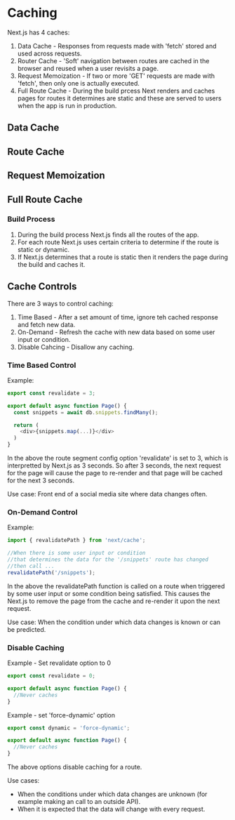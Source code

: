 # Caching

Next.js has 4 caches:

1. Data Cache - Responses from requests made with 'fetch' stored and used across requests.
2. Router Cache - 'Soft' navigation between routes are cached in the browser and reused when a user revisits a page.
3. Request Memoization - If two or more 'GET' requests are made with 'fetch', then only one is actually executed.
4. Full Route Cache - During the build prcess Next renders and caches pages for routes it determines are static and these are served to users when the app is run in production.

## Data Cache

## Route Cache

## Request Memoization

## Full Route Cache

### Build Process

1. During the build process Next.js finds all the routes of the app.
2. For each route Next.js uses certain criteria to determine if the route is static or dynamic.
3. If Next.js determines that a route is static then it renders the page during the build and caches it.

## Cache Controls

There are 3 ways to control caching:

1. Time Based - After a set amount of time, ignore teh cached response and fetch new data.
2. On-Demand - Refresh the cache with new data based on some user input or condition.
3. Disable Cahcing - Disallow any caching.

### Time Based Control

Example:

```typescript
export const revalidate = 3;

export default async function Page() {
  const snippets = await db.snippets.findMany();

  return (
    <div>{snippets.map(...)}</div>
  )
}
```

In the above the route segment config option 'revalidate' is set to 3, which is interpretted by Next.js as 3 seconds. So after 3 seconds, the next request for the page will cause the page to re-render and that page will be cached for the next 3 seconds.

Use case: Front end of a social media site where data changes often.

### On-Demand Control

Example:

```typescript
import { revalidatePath } from 'next/cache';

//When there is some user input or condition
//that determines the data for the '/snippets' route has changed
//then call ...
revalidatePath('/snippets');
```

In the above the revalidatePath function is called on a route when triggered by some user input or some condition being satisfied. This causes the Next.js to remove the page from the cache and re-render it upon the next request.

Use case: When the condition under which data changes is known or can be predicted.

### Disable Caching

Example - Set revalidate option to 0

```typescript
export const revalidate = 0;

export default async function Page() {
  //Never caches
}
```

Example - set 'force-dynamic' option

```typescript
export const dynamic = 'force-dynamic';

export default async function Page() {
  //Never caches
}
```

The above options disable caching for a route.

Use cases:

- When the conditions under which data changes are unknown (for example making an call to an outside API).
- When it is expected that the data will change with every request.
